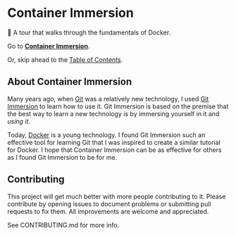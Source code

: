 # Container Immersion
🐳 A tour that walks through the fundamentals of Docker.

Go to [**Container Immersion**](https://mkasberg.github.io/container-immersion).

Or, skip ahead to the [Table of
Contents](https://mkasberg.github.io/container-immersion/toc.html).

## About Container Immersion

Many years ago, when [Git](https://git-scm.com/) was a relatively new
technology, I used [Git Immersion](http://gitimmersion.com/) to learn how to use
it. Git Immersion is based on the premise that the best way to learn a new
technology is by immersing yourself in it and *using it*.

Today, [Docker](https://www.docker.com/) is a young technology. I found Git
Immersion such an effective tool for learning Git that I was inspired to create
a similar tutorial for Docker. I hope that Container Immersion can be as
effective for others as I found Git Immersion to be for me.

## Contributing

This project will get much better with more people contributing to it. Please
contribute by opening issues to document problems or submitting pull requests to
fix them. All improvements are welcome and appreciated.

See CONTRIBUTING.md for more info.

